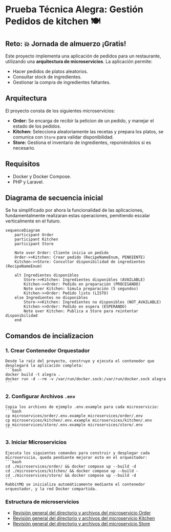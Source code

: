 # Prueba Técnica Alegra: Gestión Pedidos de kitchen 🍽️
## Reto: 💥 Jornada de almuerzo ¡Gratis!

Este proyecto implementa una aplicación de pedidos para un restaurante, utilizando una **arquitectura de microservicios**. La aplicación permite:
- Hacer pedidos de platos aleatorios.
- Consultar stock de ingredientes.
- Gestionar la compra de ingredientes faltantes.

## Arquitectura
El proyecto consta de los siguientes microservicios:
- **Order:** Se encarga de recibir la peticion de un pedido, y manejar el estado de los pedidos.
- **Kitchen:** Selecciona aleatoriamente las recetas y prepara los platos, se comunica con `Store` para validar disponibilidad.
- **Store:** Gestiona el inventario de ingredientes, reponiéndolos si es necesario.

## Requisitos
- Docker y Docker Compose.
- PHP y Laravel.

## Diagrama de secuencia inicial
Se ha simplificado por ahora la funcionalidad de las aplicaciones, fundamentalmente realizaran estas operaciones, pemitiendo escalar verticalmente en el futuro.
```mermaid
sequenceDiagram
    participant Order
    participant Kitchen
    participant Store

    Note over Order: Cliente inicia un pedido
    Order->>Kitchen: Crear pedido (RecipeNameEnum, PENDIENTE)
    Kitchen->>Store: Consultar disponibilidad de ingredientes (RecipeNameEnum)

    alt Ingredientes disponibles
        Store->>Kitchen: Ingredientes disponibles (AVAILABLE)
        Kitchen->>Order: Pedido en preparación (PROCESANDO)
        Note over Kitchen: Simula preparación (5 segundos)
        Kitchen->>Order: Pedido listo (LISTO)
    else Ingredientes no disponibles
        Store->>Kitchen: Ingredientes no disponibles (NOT_AVAILABLE)
        Kitchen->>Order: Pedido en espera (ESPERANDO)
        Note over Kitchen: Publica a Store para reintentar disponibilidad
    end
```

## Comandos de incializacion

### 1. Crear Contenedor Orquestador
    Desde la raíz del proyecto, construye y ejecuta el contenedor que desplegará la aplicación completa:
    ```bash
    docker build -t alegra .
    docker run -d --rm -v /var/run/docker.sock:/var/run/docker.sock alegra
    ```
### 2. Configurar Archivos `.env`
    Copia los archivos de ejemplo .env.example para cada microservicio:
    ```bash
    cp microservices/order/.env.example microservices/order/.env
    cp microservices/kitchen/.env.example microservices/kitchen/.env
    cp microservices/store/.env.example microservices/store/.env
    ```
### 3. Iniciar Microservicios
    Ejecuta los siguientes comandos para construir y desplegar cada microservicio, queda pendiente mejorar esto en el orquestador:
    ```bash
    cd ./microservices/order/ && docker compose up --build -d
    cd ./microservices/kitchen/ && docker compose up --build -
    cd ./microservices/store/ && docker compose up --build -d
    ```
    RabbitMQ se inicializa automáticamente mediante el contenedor orquestador, y la red Docker compartida.


### Estructura de microservicios
- [Revisión general del directorio y archivos del microservicio Order](microservices/order/docs/project-structure.md)
- [Revisión general del directorio y archivos del microservicio Kitchen](microservices/kitchen/docs/project-structure.md)
- [Revisión general del directorio y archivos del microservicio Store](microservices/store/docs/project-structure.md)